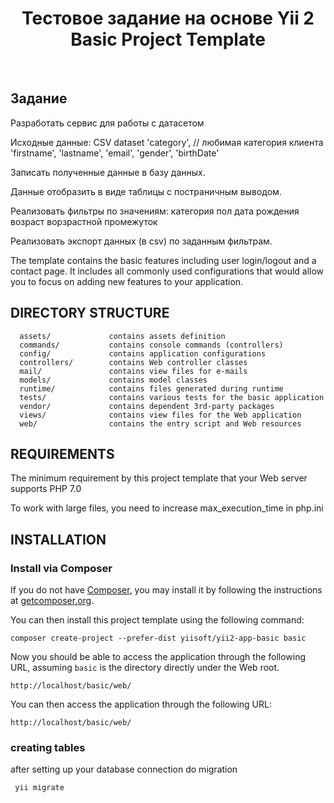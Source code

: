 <p align="center">
    <h1 align="center">Тестовое задание на основе Yii 2 Basic Project Template</h1>
    <br>
<p>

Задание
-------------------

Разработать сервис для работы с датасетом

Исходные данные:
CSV dataset
    'category', // любимая категория клиента
    'firstname',
    'lastname',
    'email',
    'gender',
    'birthDate'

Записать полученные данные в базу данных.

Данные отобразить в виде таблицы с постраничным выводом.

Реализовать фильтры по значениям:
    категория
    пол
    дата рождения
    возраст
    ворзрастной промежуток

Реализовать экспорт данных (в csv) по заданным фильтрам.

The template contains the basic features including user login/logout and a contact page.
It includes all commonly used configurations that would allow you to focus on adding new
features to your application.

DIRECTORY STRUCTURE
-------------------

      assets/             contains assets definition
      commands/           contains console commands (controllers)
      config/             contains application configurations
      controllers/        contains Web controller classes
      mail/               contains view files for e-mails
      models/             contains model classes
      runtime/            contains files generated during runtime
      tests/              contains various tests for the basic application
      vendor/             contains dependent 3rd-party packages
      views/              contains view files for the Web application
      web/                contains the entry script and Web resources



REQUIREMENTS
------------

The minimum requirement by this project template that your Web server supports PHP 7.0

To work with large files, you need to increase max_execution_time in php.ini


INSTALLATION
------------

### Install via Composer

If you do not have [Composer](http://getcomposer.org/), you may install it by following the instructions
at [getcomposer.org](http://getcomposer.org/doc/00-intro.md#installation-nix).

You can then install this project template using the following command:

~~~
composer create-project --prefer-dist yiisoft/yii2-app-basic basic
~~~

Now you should be able to access the application through the following URL, assuming `basic` is the directory
directly under the Web root.

~~~
http://localhost/basic/web/
~~~

You can then access the application through the following URL:

~~~
http://localhost/basic/web/
~~~

### creating tables

after setting up your database connection do migration

~~~
 yii migrate
~~~